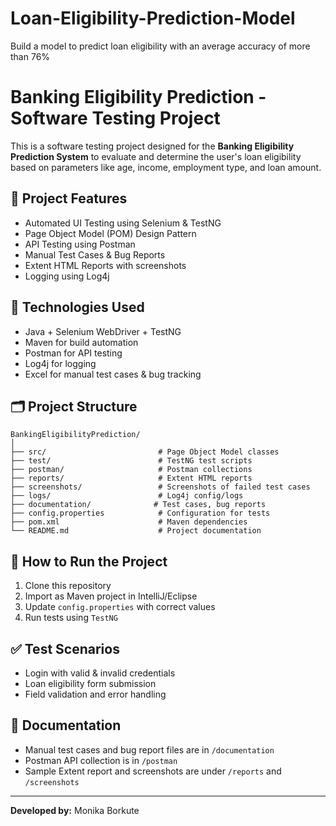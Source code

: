 Loan-Eligibility-Prediction-Model
==============================

Build a model to predict loan eligibility with an average accuracy of more than 76%

# Banking Eligibility Prediction - Software Testing Project

This is a software testing project designed for the **Banking Eligibility Prediction System** to evaluate and determine the user's loan eligibility based on parameters like age, income, employment type, and loan amount.

## 📌 Project Features
- Automated UI Testing using Selenium & TestNG
- Page Object Model (POM) Design Pattern
- API Testing using Postman
- Manual Test Cases & Bug Reports
- Extent HTML Reports with screenshots
- Logging using Log4j

## 🧪 Technologies Used
- Java + Selenium WebDriver + TestNG
- Maven for build automation
- Postman for API testing
- Log4j for logging
- Excel for manual test cases & bug tracking

## 🗂️ Project Structure
```
BankingEligibilityPrediction/
│
├── src/                         # Page Object Model classes
├── test/                        # TestNG test scripts
├── postman/                     # Postman collections
├── reports/                     # Extent HTML reports
├── screenshots/                 # Screenshots of failed test cases
├── logs/                        # Log4j config/logs
├── documentation/              # Test cases, bug reports
├── config.properties            # Configuration for tests
├── pom.xml                      # Maven dependencies
└── README.md                    # Project documentation
```

## 🚀 How to Run the Project
1. Clone this repository
2. Import as Maven project in IntelliJ/Eclipse
3. Update `config.properties` with correct values
4. Run tests using `TestNG`

## ✅ Test Scenarios
- Login with valid & invalid credentials
- Loan eligibility form submission
- Field validation and error handling

## 📂 Documentation
- Manual test cases and bug report files are in `/documentation`
- Postman API collection is in `/postman`
- Sample Extent report and screenshots are under `/reports` and `/screenshots`

---
**Developed by:** Monika Borkute  


